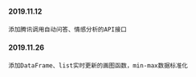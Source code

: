 #### 2019.11.12 
    添加腾讯调用自动问答、情感分析的API接口
#### 2019.11.26 
    添加DataFrame、list实时更新的画图函数，min-max数据标准化
